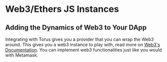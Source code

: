 # Web3/Ethers JS Instances

## Adding the Dynamics of Web3 to Your DApp

Integrating with Torus gives you a provider that you can wrap the Web3 around. This gives you a web3 instance to play with, read more on [Web3's Documentation](https://web3js.readthedocs.io/en/1.0/). You can implement web3 functionalities just like you would with Metamask.

